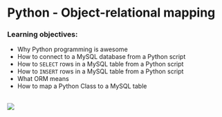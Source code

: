 # Python - Object-relational mapping
### Learning objectives:

* Why Python programming is awesome
* How to connect to a MySQL database from a Python script
* How to `SELECT` rows in a MySQL table from a Python script
* How to `INSERT` rows in a MySQL table from a Python script
* What ORM means
* How to map a Python Class to a MySQL table
<br>
<img src="https://www.holbertonschool.com/holberton-logo.png">
